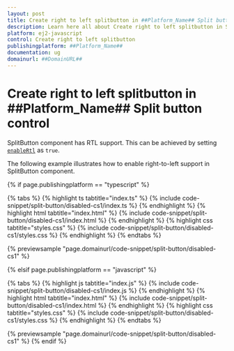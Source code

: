 ```yaml
---
layout: post
title: Create right to left splitbutton in ##Platform_Name## Split button control | Syncfusion
description: Learn here all about Create right to left splitbutton in Syncfusion ##Platform_Name## Split button control of Syncfusion Essential JS 2 and more.
platform: ej2-javascript
control: Create right to left splitbutton 
publishingplatform: ##Platform_Name##
documentation: ug
domainurl: ##DomainURL##
---
```


# Create right to left splitbutton in ##Platform_Name## Split button control

SplitButton component has RTL support. This can be achieved by setting [`enableRtl`](../../api/split-button/#enablertl) as `true`.

The following example illustrates how to enable right-to-left support in SplitButton component.

{% if page.publishingplatform == "typescript" %}

 {% tabs %}
{% highlight ts tabtitle="index.ts" %}
{% include code-snippet/split-button/disabled-cs1/index.ts %}
{% endhighlight %}
{% highlight html tabtitle="index.html" %}
{% include code-snippet/split-button/disabled-cs1/index.html %}
{% endhighlight %}
{% highlight css tabtitle="styles.css" %}
{% include code-snippet/split-button/disabled-cs1/styles.css %}
{% endhighlight %}
{% endtabs %}
        
{% previewsample "page.domainurl/code-snippet/split-button/disabled-cs1" %}

{% elsif page.publishingplatform == "javascript" %}

{% tabs %}
{% highlight js tabtitle="index.js" %}
{% include code-snippet/split-button/disabled-cs1/index.js %}
{% endhighlight %}
{% highlight html tabtitle="index.html" %}
{% include code-snippet/split-button/disabled-cs1/index.html %}
{% endhighlight %}
{% highlight css tabtitle="styles.css" %}
{% include code-snippet/split-button/disabled-cs1/styles.css %}
{% endhighlight %}
{% endtabs %}

{% previewsample "page.domainurl/code-snippet/split-button/disabled-cs1" %}
{% endif %}
